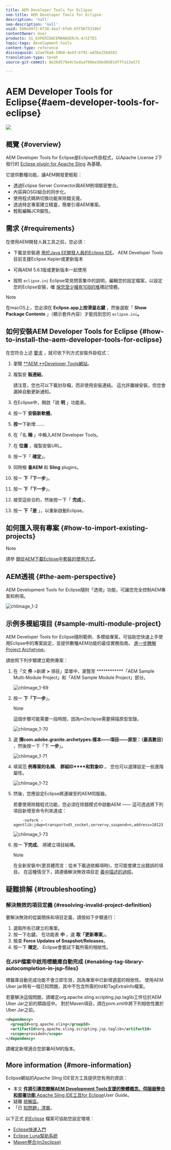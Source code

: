 ```yaml
---
title: AEM Developer Tools for Eclipse
seo-title: AEM Developer Tools for Eclipse
description: 'null'
seo-description: 'null'
uuid: 566e49f2-6f28-4aa7-bfe0-b5f9675310bf
contentOwner: User
products: SG_EXPERIENCEMANAGER/6.4/SITES
topic-tags: development-tools
content-type: reference
discoiquuid: a2ae76a8-50b0-4e43-b791-ad3be25b8582
translation-type: tm+mt
source-git-commit: 8e2bd579e4c5edaaf86be36bd9d81dfffa13a573

---
```



# AEM Developer Tools for Eclipse{#aem-developer-tools-for-eclipse}

![](do-not-localize/chlimage_1-9.png)

## 概覽 {#overview}

AEM Developer Tools for Eclipse是Eclipse外掛程式，以Apache License 2下發行的 [Eclipse plugin for Apache Sling](https://sling.apache.org/documentation/development/ide-tooling.html) 為基礎。

它提供數種功能，讓AEM開發更輕鬆：

* 透過Eclipse Server Connector與AEM例項緊密整合。
* 內容與OSGI組合的同步化。
* 使用程式碼熱切換功能來除錯支援。
* 透過特定專案建立精靈，簡單引導AEM專案。
* 輕鬆編輯JCR屬性。

## 需求 {#requirements}

在使用AEM開發人員工具之前，您必須：

* 下載並安裝適 [用於Java EE開發人員的Eclipse IDE](https://eclipse.org/downloads/packages/eclipse-ide-java-ee-developers/lunar)。 AEM Developer Tools目前支援Eclipse Kepler或更新版本

* 可與AEM 5.6.1版或更新版本一起使用
* 按照 `eclipse.ini` Eclipse常見問答集中的說明，編輯您的設定檔案，以設定您的Eclipse安裝，確 [保您至少擁有1GB的堆](https://wiki.eclipse.org/FAQ_How_do_I_increase_the_heap_size_available_to_Eclipse%3F)積記憶體。

>[!NOTE]
>
>在macOS上，您必須在 **Eclipse.app上按滑鼠右鍵** ，然後選取「 **Show Package Contents** 」（顯示套件內容）才能找到您的 `eclipse.ini`**。**

## 如何安裝AEM Developer Tools for Eclipse {#how-to-install-the-aem-developer-tools-for-eclipse}

在您符合上述 [要求](#requirements) ，就可依下列方式安裝外掛程式：

1. 瀏覽 [**AEM **Developer Tools網站](https://eclipse.adobe.com/aem/dev-tools/)。

1. 複製安 **裝連結**。

   請注意，您也可以下載封存檔，而非使用安裝連結。 這允許離線安裝，但您會漏掉自動更新通知。

1. 在Eclipse中，開啟「說 **明** 」功能表。
1. 按一下 **安裝新軟體**。
1. **按一**&#x200B;下新增…….
1. 在「名 **稱** 」中輸入AEM Developer Tools。
1. 在 **位置** ，複製安裝URL。
1. 按一下「 **確定**」。
1. 同時檢 **查AEM** 和 **Sling** plugins。
1. 按一 **下「下一步**」。
1. 按一 **下「下一步**」。
1. 接受這些合約，然後按一下「 **完成**」。
1. 按一 **下「是** 」，以重新啟動Eclipse。

## 如何匯入現有專案 {#how-to-import-existing-projects}

>[!NOTE]
>
>請參 [閱從AEM下載Eclipse中套裝的使用方式](https://stackoverflow.com/questions/29699726/how-to-work-with-a-bundle-in-eclipse-when-it-was-downloaded-from-aem/29705407#29705407)。

## AEM透視 {#the-aem-perspective}

AEM Development Tools for Eclipse隨附「透視」功能，可讓您完全控制AEM專案和例項。

![chlimage_1-2](assets/chlimage_1-2.jpeg)

## 示例多模組項目 {#sample-multi-module-project}

AEM Developer Tools for Eclipse隨附範例、多模組專案，可協助您快速上手使用Eclipse中的專案設定，並提供數種AEM功能的最佳實務指南。 [進一步瞭解Project Archetype](https://github.com/Adobe-Marketing-Cloud/aem-project-archetype)。

請依照下列步驟建立範例專案：

1. 在「文 **件** >新建 **>** 項目」菜單中，瀏覽至 ************「AEM Sample Multi-Module Project」和「AEM Sample Module Project」部分。

   ![chlimage_1-69](assets/chlimage_1-69.png)

1. 按一 **下「下一步**」。

   >[!NOTE]
   >
   >這個步驟可能需要一段時間，因為m2eclipse需要掃描原型型錄。

   ![chlimage_1-70](assets/chlimage_1-70.png)

1. 選 **擇com.adobe.granite.archetypes:樣本——項目——原型：（最高數目）** ，然後按一下「下 **一步**」。

   ![chlimage_1-71](assets/chlimage_1-71.png)

1. 填寫范 **例專案的名稱**、 **群組ID****和對象ID** 。 您也可以選擇設定一些進階屬性。

   ![chlimage_1-72](assets/chlimage_1-72.png)

1. 然後，您應設定Eclipse將連線至的AEM伺服器。

   若要使用除錯程式功能，您必須在除錯模式中啟動AEM —— 這可透過將下列項目新增至命令列來達成：

   ```
       -nofork -agentlib:jdwp=transport=dt_socket,server=y,suspend=n,address=10123
   ```

   ![chlimage_1-73](assets/chlimage_1-73.png)

1. 按一 **下完成**。 將建立項目結構。

   >[!NOTE]
   >
   >在全新安裝中(更具體而言：從未下載過依賴項時)，您可能會建立出錯誤的項目。 在這種情況下，請遵循解決無效項目定 [義中描述的過程](#resolving-invalid-project-definition)。

## 疑難排解 {#troubleshooting}

### 解決無效的項目定義 {#resolving-invalid-project-definition}

要解決無效的從屬關係和項目定義，請按如下步驟進行：

1. 選取所有已建立的專案。
1. 按一下右鍵。 在功能表 **中** ，選 **取「更新專案**」。
1. 檢查 **Force Updates of Snapshot/Releases**。
1. 按一下 **確定**。 Eclipse會嘗試下載所需的相依性。

### 在JSP檔案中啟用標籤庫自動完成 {#enabling-tag-library-autocompletion-in-jsp-files}

標籤庫自動完成功能不會立即生效，因為專案中已新增適當的相依性。 使用AEM Uber jar時有一個已知問題，其中不包含所需的tld和TagExtraInfo檔案。

若要解決這個問題，請確定org.apache.sling.scripting.jsp.taglib工件位於AEM Uber Jar之前的類路徑中。 對於Maven項目，請在pom.xml中將下列相依性置於Uber Jar之前。

```xml
<dependency>
  <groupId>org.apache.sling</groupId>
  <artifactId>org.apache.sling.scripting.jsp.taglib</artifactId>
  <scope>provided</scope>
</dependency>
```

請確定新增適合您部署AEM的版本。

## More information {#more-information}

Eclipse網站的Apache Sling IDE官方工具提供您有用的資訊：

* 本文 [**件將引導您瞭解AEM Development Tools支援的整體概念、伺服器整合和部署功能&#x200B;**,Apache Sling IDE工具for Eclipse](https://sling.apache.org/documentation/development/ide-tooling.html)User Guide。
* 疑難 [排解區](https://sling.apache.org/documentation/development/ide-tooling.html#troubleshooting)。
* 「已 [知問題」清單](https://sling.apache.org/documentation/development/ide-tooling.html#known-issues)。

以下正式 [的Eclipse](https://eclipse.org/) 檔案可協助您設定環境：

* [Eclipse快速入門](https://eclipse.org/users/)
* [Eclipse Luna幫助系統](https://help.eclipse.org/luna/index.jsp)
* [Maven整合(m2eclipse)](https://www.eclipse.org/m2e/)

